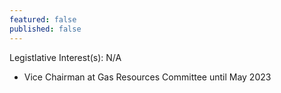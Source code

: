 ```yaml
---
featured: false
published: false
---
```

Legistlative Interest(s): N/A

* Vice Chairman at Gas Resources Committee until May 2023